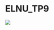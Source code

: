 # ELNU_TP9

<img src='https://www.gitclear.com/chart_glimpses/4aecfc51-a2b4-4c34-bf2e-3f144730b03b.png' />
